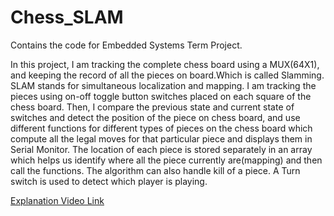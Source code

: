# Chess_SLAM
Contains the code for Embedded Systems Term Project. 


In this project, I am tracking the complete chess board using a MUX(64X1), and keeping the record of all the pieces on board.Which is called Slamming. SLAM stands for simultaneous localization and mapping. I am tracking the pieces using on-off toggle button switches placed on each square of the chess board.
	Then, I compare the previous state and current state of switches and detect the position of the piece on chess board, and use different functions for different types of pieces on the chess board which compute all the legal moves for that particular piece and displays them in Serial Monitor.
	The location of each piece is stored separately in an array which helps us identify where all the piece currently are(mapping) and then call the functions. The algorithm can also handle kill of a piece.  A Turn switch is used to detect which player is playing.

[Explanation Video Link](https://drive.google.com/file/d/1yrZ9hCyZfSYg3fZrYuhNXIpCNoiOVpIc/view?usp=sharing)
